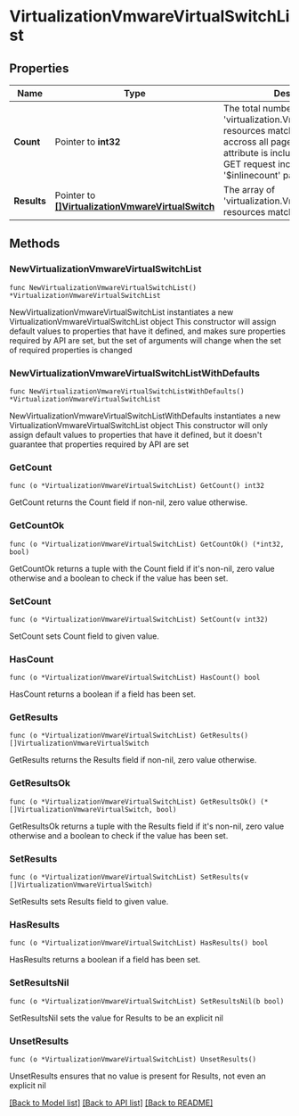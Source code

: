 # VirtualizationVmwareVirtualSwitchList

## Properties

Name | Type | Description | Notes
------------ | ------------- | ------------- | -------------
**Count** | Pointer to **int32** | The total number of &#39;virtualization.VmwareVirtualSwitch&#39; resources matching the request, accross all pages. The &#39;Count&#39; attribute is included when the HTTP GET request includes the &#39;$inlinecount&#39; parameter. | [optional] 
**Results** | Pointer to [**[]VirtualizationVmwareVirtualSwitch**](VirtualizationVmwareVirtualSwitch.md) | The array of &#39;virtualization.VmwareVirtualSwitch&#39; resources matching the request. | [optional] 

## Methods

### NewVirtualizationVmwareVirtualSwitchList

`func NewVirtualizationVmwareVirtualSwitchList() *VirtualizationVmwareVirtualSwitchList`

NewVirtualizationVmwareVirtualSwitchList instantiates a new VirtualizationVmwareVirtualSwitchList object
This constructor will assign default values to properties that have it defined,
and makes sure properties required by API are set, but the set of arguments
will change when the set of required properties is changed

### NewVirtualizationVmwareVirtualSwitchListWithDefaults

`func NewVirtualizationVmwareVirtualSwitchListWithDefaults() *VirtualizationVmwareVirtualSwitchList`

NewVirtualizationVmwareVirtualSwitchListWithDefaults instantiates a new VirtualizationVmwareVirtualSwitchList object
This constructor will only assign default values to properties that have it defined,
but it doesn't guarantee that properties required by API are set

### GetCount

`func (o *VirtualizationVmwareVirtualSwitchList) GetCount() int32`

GetCount returns the Count field if non-nil, zero value otherwise.

### GetCountOk

`func (o *VirtualizationVmwareVirtualSwitchList) GetCountOk() (*int32, bool)`

GetCountOk returns a tuple with the Count field if it's non-nil, zero value otherwise
and a boolean to check if the value has been set.

### SetCount

`func (o *VirtualizationVmwareVirtualSwitchList) SetCount(v int32)`

SetCount sets Count field to given value.

### HasCount

`func (o *VirtualizationVmwareVirtualSwitchList) HasCount() bool`

HasCount returns a boolean if a field has been set.

### GetResults

`func (o *VirtualizationVmwareVirtualSwitchList) GetResults() []VirtualizationVmwareVirtualSwitch`

GetResults returns the Results field if non-nil, zero value otherwise.

### GetResultsOk

`func (o *VirtualizationVmwareVirtualSwitchList) GetResultsOk() (*[]VirtualizationVmwareVirtualSwitch, bool)`

GetResultsOk returns a tuple with the Results field if it's non-nil, zero value otherwise
and a boolean to check if the value has been set.

### SetResults

`func (o *VirtualizationVmwareVirtualSwitchList) SetResults(v []VirtualizationVmwareVirtualSwitch)`

SetResults sets Results field to given value.

### HasResults

`func (o *VirtualizationVmwareVirtualSwitchList) HasResults() bool`

HasResults returns a boolean if a field has been set.

### SetResultsNil

`func (o *VirtualizationVmwareVirtualSwitchList) SetResultsNil(b bool)`

 SetResultsNil sets the value for Results to be an explicit nil

### UnsetResults
`func (o *VirtualizationVmwareVirtualSwitchList) UnsetResults()`

UnsetResults ensures that no value is present for Results, not even an explicit nil

[[Back to Model list]](../README.md#documentation-for-models) [[Back to API list]](../README.md#documentation-for-api-endpoints) [[Back to README]](../README.md)


